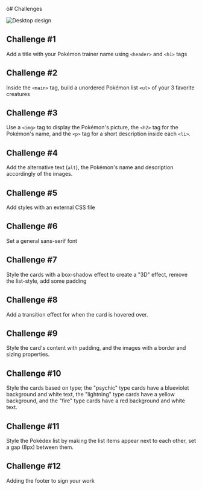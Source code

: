 ö# Challenges

![Desktop design](/designs/desktop-design.jpeg)

## Challenge #1
Add a title with your Pokémon trainer name using `<header>` and `<h1>` tags

## Challenge #2
Inside the `<main>` tag, build a unordered Pokémon list `<ul>` of your 3 favorite creatures

## Challenge #3 
Use a `<img>` tag to display the Pokémon's picture, the `<h2>` tag for the Pokémon's name, and the `<p>` tag for a short description inside each `<li>`.

## Challenge #4
Add the alternative text (`alt`), the Pokémon's name and description accordingly of the images.

## Challenge #5
Add styles with an external CSS file

## Challenge #6
Set a general sans-serif font

## Challenge #7
Style the cards with a box-shadow effect to create a "3D" effect, remove the list-style, add some padding

## Challenge #8
Add a transition effect for when the card is hovered over.

## Challenge #9
Style the card's content with padding, and the images with a border and sizing properties.

## Challenge #10
Style the cards based on type; the "psychic" type cards have a blueviolet background and white text, the "lightning" type cards have a yellow background, and the "fire" type cards have a red background and white text.

## Challenge #11
Style the Pokédex list by making the list items appear next to each other, set a gap (8px) between them.

## Challenge #12
Adding the footer to sign your work